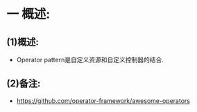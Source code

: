 # 一 概述:
## (1)概述:
- Operator pattern是自定义资源和自定义控制器的结合.

## (2)备注:
- https://github.com/operator-framework/awesome-operators
